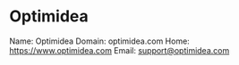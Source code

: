 
# Optimidea

Name: Optimidea
Domain: optimidea.com
Home: https://www.optimidea.com
Email: support@optimidea.com
